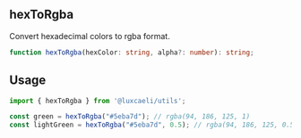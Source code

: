 ## hexToRgba
Convert hexadecimal colors to rgba format.

```typescript
function hexToRgba(hexColor: string, alpha?: number): string;
```

## Usage
```typescript
import { hexToRgba } from '@luxcaeli/utils';

const green = hexToRgba("#5eba7d"); // rgba(94, 186, 125, 1)
const lightGreen = hexToRgba("#5eba7d", 0.5); // rgba(94, 186, 125, 0.5)
```